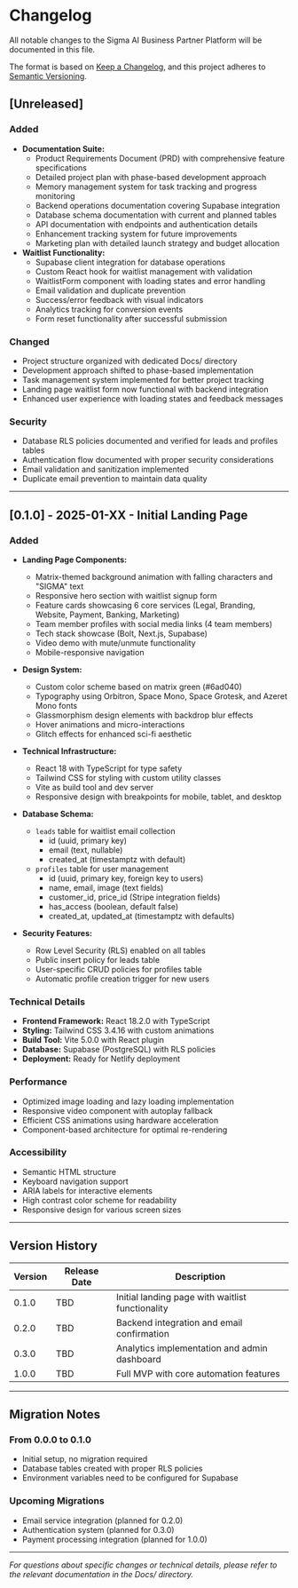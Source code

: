 # Changelog

All notable changes to the Sigma AI Business Partner Platform will be documented in this file.

The format is based on [Keep a Changelog](https://keepachangelog.com/en/1.0.0/),
and this project adheres to [Semantic Versioning](https://semver.org/spec/v2.0.0.html).

## [Unreleased]

### Added
- **Documentation Suite:**
  - Product Requirements Document (PRD) with comprehensive feature specifications
  - Detailed project plan with phase-based development approach
  - Memory management system for task tracking and progress monitoring
  - Backend operations documentation covering Supabase integration
  - Database schema documentation with current and planned tables
  - API documentation with endpoints and authentication details
  - Enhancement tracking system for future improvements
  - Marketing plan with detailed launch strategy and budget allocation
- **Waitlist Functionality:**
  - Supabase client integration for database operations
  - Custom React hook for waitlist management with validation
  - WaitlistForm component with loading states and error handling
  - Email validation and duplicate prevention
  - Success/error feedback with visual indicators
  - Analytics tracking for conversion events
  - Form reset functionality after successful submission

### Changed
- Project structure organized with dedicated Docs/ directory
- Development approach shifted to phase-based implementation
- Task management system implemented for better project tracking
- Landing page waitlist form now functional with backend integration
- Enhanced user experience with loading states and feedback messages

### Security
- Database RLS policies documented and verified for leads and profiles tables
- Authentication flow documented with proper security considerations
- Email validation and sanitization implemented
- Duplicate email prevention to maintain data quality

---

## [0.1.0] - 2025-01-XX - Initial Landing Page

### Added
- **Landing Page Components:**
  - Matrix-themed background animation with falling characters and "SIGMA" text
  - Responsive hero section with waitlist signup form
  - Feature cards showcasing 6 core services (Legal, Branding, Website, Payment, Banking, Marketing)
  - Team member profiles with social media links (4 team members)
  - Tech stack showcase (Bolt, Next.js, Supabase)
  - Video demo with mute/unmute functionality
  - Mobile-responsive navigation

- **Design System:**
  - Custom color scheme based on matrix green (#6ad040)
  - Typography using Orbitron, Space Mono, Space Grotesk, and Azeret Mono fonts
  - Glassmorphism design elements with backdrop blur effects
  - Hover animations and micro-interactions
  - Glitch effects for enhanced sci-fi aesthetic

- **Technical Infrastructure:**
  - React 18 with TypeScript for type safety
  - Tailwind CSS for styling with custom utility classes
  - Vite as build tool and dev server
  - Responsive design with breakpoints for mobile, tablet, and desktop

- **Database Schema:**
  - `leads` table for waitlist email collection
    - id (uuid, primary key)
    - email (text, nullable)
    - created_at (timestamptz with default)
  - `profiles` table for user management
    - id (uuid, primary key, foreign key to users)
    - name, email, image (text fields)
    - customer_id, price_id (Stripe integration fields)
    - has_access (boolean, default false)
    - created_at, updated_at (timestamptz with defaults)

- **Security Features:**
  - Row Level Security (RLS) enabled on all tables
  - Public insert policy for leads table
  - User-specific CRUD policies for profiles table
  - Automatic profile creation trigger for new users

### Technical Details
- **Frontend Framework:** React 18.2.0 with TypeScript
- **Styling:** Tailwind CSS 3.4.16 with custom animations
- **Build Tool:** Vite 5.0.0 with React plugin
- **Database:** Supabase (PostgreSQL) with RLS policies
- **Deployment:** Ready for Netlify deployment

### Performance
- Optimized image loading and lazy loading implementation
- Responsive video component with autoplay fallback
- Efficient CSS animations using hardware acceleration
- Component-based architecture for optimal re-rendering

### Accessibility
- Semantic HTML structure
- Keyboard navigation support
- ARIA labels for interactive elements
- High contrast color scheme for readability
- Responsive design for various screen sizes

---

## Version History

| Version | Release Date | Description |
|---------|-------------|-------------|
| 0.1.0 | TBD | Initial landing page with waitlist functionality |
| 0.2.0 | TBD | Backend integration and email confirmation |
| 0.3.0 | TBD | Analytics implementation and admin dashboard |
| 1.0.0 | TBD | Full MVP with core automation features |

---

## Migration Notes

### From 0.0.0 to 0.1.0
- Initial setup, no migration required
- Database tables created with proper RLS policies
- Environment variables need to be configured for Supabase

### Upcoming Migrations
- Email service integration (planned for 0.2.0)
- Authentication system (planned for 0.3.0)
- Payment processing integration (planned for 1.0.0)

---

*For questions about specific changes or technical details, please refer to the relevant documentation in the Docs/ directory.*